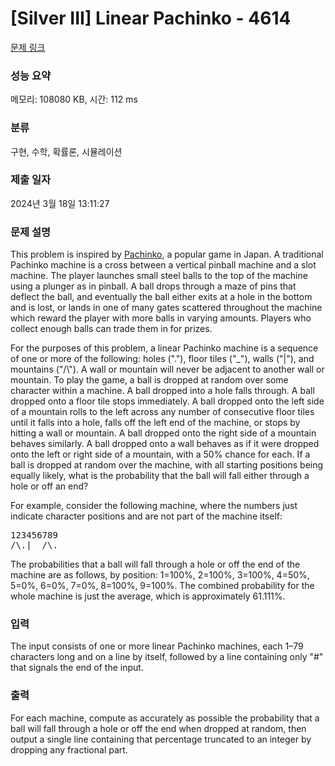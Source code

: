 # [Silver III] Linear Pachinko - 4614 

[문제 링크](https://www.acmicpc.net/problem/4614) 

### 성능 요약

메모리: 108080 KB, 시간: 112 ms

### 분류

구현, 수학, 확률론, 시뮬레이션

### 제출 일자

2024년 3월 18일 13:11:27

### 문제 설명

<p>This problem is inspired by <a href="http://en.wikipedia.org/wiki/Pachinko">Pachinko</a>, a popular game in Japan. A traditional Pachinko machine is a cross between a vertical pinball machine and a slot machine. The player launches small steel balls to the top of the machine using a plunger as in pinball. A ball drops through a maze of pins that deflect the ball, and eventually the ball either exits at a hole in the bottom and is lost, or lands in one of many gates scattered throughout the machine which reward the player with more balls in varying amounts. Players who collect enough balls can trade them in for prizes.</p>

<p>For the purposes of this problem, a linear Pachinko machine is a sequence of one or more of the following: holes ("."), floor tiles ("_"), walls ("|"), and mountains ("/\"). A wall or mountain will never be adjacent to another wall or mountain. To play the game, a ball is dropped at random over some character within a machine. A ball dropped into a hole falls through. A ball dropped onto a floor tile stops immediately. A ball dropped onto the left side of a mountain rolls to the left across any number of consecutive floor tiles until it falls into a hole, falls off the left end of the machine, or stops by hitting a wall or mountain. A ball dropped onto the right side of a mountain behaves similarly. A ball dropped onto a wall behaves as if it were dropped onto the left or right side of a mountain, with a 50% chance for each. If a ball is dropped at random over the machine, with all starting positions being equally likely, what is the probability that the ball will fall either through a hole or off an end?</p>

<p>For example, consider the following machine, where the numbers just indicate character positions and are not part of the machine itself:</p>

<pre>123456789
/\.|__/\.</pre>

<p>The probabilities that a ball will fall through a hole or off the end of the machine are as follows, by position: 1=100%, 2=100%, 3=100%, 4=50%, 5=0%, 6=0%, 7=0%, 8=100%, 9=100%. The combined probability for the whole machine is just the average, which is approximately 61.111%.</p>

### 입력 

 <p>The input consists of one or more linear Pachinko machines, each 1–79 characters long and on a line by itself, followed by a line containing only "#" that signals the end of the input.</p>

### 출력 

 <p>For each machine, compute as accurately as possible the probability that a ball will fall through a hole or off the end when dropped at random, then output a single line containing that percentage truncated to an integer by dropping any fractional part.</p>


